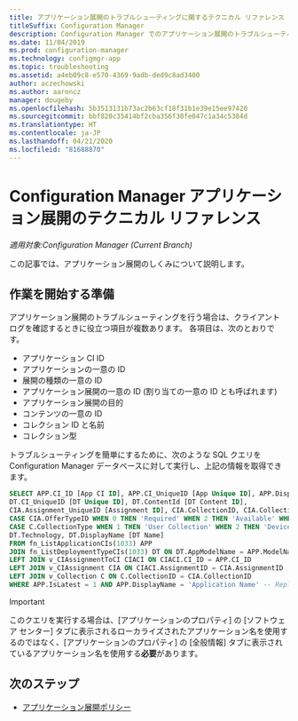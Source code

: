 ```yaml
---
title: アプリケーション展開のトラブルシューティングに関するテクニカル リファレンス
titleSuffix: Configuration Manager
description: Configuration Manager でのアプリケーション展開のトラブルシューティングに関するテクニカル リファレンスです。
ms.date: 11/04/2019
ms.prod: configuration-manager
ms.technology: configmgr-app
ms.topic: troubleshooting
ms.assetid: a4eb09c8-e570-4369-9adb-ded9c8ad3400
author: aczechowski
ms.author: aaroncz
manager: dougeby
ms.openlocfilehash: 5b3513131b73ac2b63cf18f31b1e39e15ee97420
ms.sourcegitcommit: bbf820c35414bf2cba356f30fe047c1a34c5384d
ms.translationtype: HT
ms.contentlocale: ja-JP
ms.lasthandoff: 04/21/2020
ms.locfileid: "81688870"
---
```

# <a name="technical-reference-for-application-deployment-in-configuration-manager"></a>Configuration Manager アプリケーション展開のテクニカル リファレンス

*適用対象:Configuration Manager (Current Branch)*

この記事では、アプリケーション展開のしくみについて説明します。

## <a name="before-you-begin"></a>作業を開始する準備

アプリケーション展開のトラブルシューティングを行う場合は、クライアント ログを確認するときに役立つ項目が複数あります。 各項目は、次のとおりです。

- アプリケーション CI ID
- アプリケーションの一意の ID
- 展開の種類の一意の ID
- アプリケーション展開の一意の ID (割り当ての一意の ID とも呼ばれます)
- アプリケーション展開の目的
- コンテンツの一意の ID
- コレクション ID と名前
- コレクション型

トラブルシューティングを簡単にするために、次のような SQL クエリを Configuration Manager データベースに対して実行し、上記の情報を取得できます。

```sql
SELECT APP.CI_ID [App CI ID], APP.CI_UniqueID [App Unique ID], APP.DisplayName [App Name],
DT.CI_UniqueID [DT Unique ID], DT.ContentId [DT Content ID],
CIA.Assignment_UniqueID [Assignment ID], CIA.CollectionID, CIA.CollectionName,
CASE CIA.OfferTypeID WHEN 0 THEN 'Required' WHEN 2 THEN 'Available' WHEN 3 THEN 'Simulate' ELSE 'Unknown' END AS [Deployment Purpose],
CASE C.CollectionType WHEN 1 THEN 'User Collection' WHEN 2 THEN 'Device Collection' ELSE 'Unknown' END AS [Collection Type],
DT.Technology, DT.DisplayName [DT Name]
FROM fn_ListApplicationCIs(1033) APP
JOIN fn_ListDeploymentTypeCIs(1033) DT ON DT.AppModelName = APP.ModelName AND DT.IsLatest = 1
LEFT JOIN v_CIAssignmentToCI CIACI ON CIACI.CI_ID = APP.CI_ID
LEFT JOIN v_CIAssignment CIA ON CIACI.AssignmentID = CIA.AssignmentID
LEFT JOIN v_Collection C ON C.CollectionID = CIA.CollectionID
WHERE APP.IsLatest = 1 AND APP.DisplayName = 'Application Name' -- Replace Application Name
```

> [!IMPORTANT]
> このクエリを実行する場合は、[アプリケーションのプロパティ] の [ソフトウェア センター] タブに表示されるローカライズされたアプリケーション名を使用するのではなく、[アプリケーションのプロパティ] の [全般情報] タブに表示されているアプリケーション名を使用する**必要**があります。

## <a name="next-steps"></a>次のステップ

- [アプリケーション展開ポリシー](deployment-policy-technical-reference.md)

